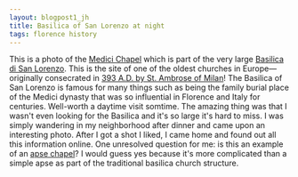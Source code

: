 ```yaml
---
layout: blogpost1_jh
title: Basilica of San Lorenzo at night
tags: florence history
---
```

This is a photo of the [Medici Chapel](http://www.museumsinflorence.com/musei/Medici_chapels.html) which is part of the very large [Basilica di San Lorenzo](http://en.wikipedia.org/wiki/Basilica_of_San_Lorenzo,_Florence). This is the site of one of the oldest churches in Europe—originally consecrated in [393 A.D. by St. Ambrose of Milan](http://www.florenceholidays.com/florence-vacation-churches-basilica_of_san_lorenzo.html)! The Basilica of San Lorenzo is famous for many things such as being the family burial place of the Medici dynasty that was so influential in Florence and Italy for centuries. Well-worth a daytime visit somtime. The amazing thing was that I wasn't even looking for the Basilica and it's so large it's hard to miss. I was simply wandering in my neighborhood after dinner and came upon an interesting photo. After I got a shot I liked, I came home and found out all this information online. One unresolved question for me: is this an example of an [apse chapel](http://en.wikipedia.org/wiki/Apse_chapel)? I would guess yes because it's more complicated than a simple apse as part of the traditional basilica church structure.